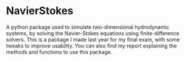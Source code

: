 # NavierStokes
A python package used to simulate two-dimensional hydrodynamic systems, by solving the Navier-Stokes equations using finite-difference solvers. This is a package I made last year for my final exam, with some tweaks to improve usability. You can also find my report explaining the methods and functions to use this package.

